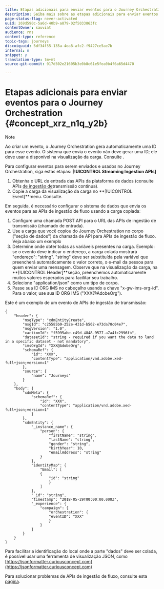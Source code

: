```yaml
---
title: Etapas adicionais para enviar eventos para o Journey Orchestration
description: Saiba mais sobre as etapas adicionais para enviar eventos para o Journey Orchestration
page-status-flag: never-activated
uuid: 269d590c-5a6d-40b9-a879-02f5033863fc
contentOwner: sauviat
audience: rns
content-type: reference
topic-tags: journeys
discoiquuid: 5df34f55-135a-4ea8-afc2-f9427ce5ae7b
internal: n
snippet: y
translation-type: tm+mt
source-git-commit: 017d502e21605b3e0b8c61e5fea0b4f6a65d4470

---
```




# Etapas adicionais para enviar eventos para o Journey Orchestration {#concept_xrz_n1q_y2b}

>[!NOTE]
>
>Ao criar um evento, o Journey Orchestration gera automaticamente uma ID para esse evento. O sistema que envia o evento não deve gerar uma ID; ele deve usar a disponível na visualização da carga. Consulte [](../event/previewing-the-payload.md).

Para configurar eventos para serem enviados e usados no Journey Orchestration, siga estas etapas: **[!UICONTROL Streaming Ingestion APIs]**

1. Obtenha o URL de entrada das APIs da plataforma de dados (consulte APIs [de ingestão de](https://www.adobe.io/apis/cloudplatform/dataservices/data-ingestion/data-ingestion-services.html#!api-specification/markdown/narrative/technical_overview/streaming_ingest/getting_started_with_platform_streaming_ingestion.md)transmissão contínua).
1. Copie a carga da visualização da carga no **[!UICONTROL Event]**menu. Consulte[](../event/defining-the-payload-fields.md).

Em seguida, é necessário configurar o sistema de dados que envia os eventos para as APIs de ingestão de fluxo usando a carga copiada:

1. Configure uma chamada POST API para o URL das APIs de ingestão de transmissão (chamado de entrada).
1. Use a carga que você copiou do Journey Orchestration no corpo (&quot;seção de dados&quot;) da chamada de API para APIs de ingestão de fluxo. Veja abaixo um exemplo
1. Determine onde obter todas as variáveis presentes na carga. Exemplo: se o evento deve indicar o endereço, a carga colada mostrará &quot;endereço&quot;: &quot;string&quot;. &quot;string&quot; deve ser substituída pela variável que preencherá automaticamente o valor correto, o e-mail da pessoa para quem enviar uma mensagem. Observe que na visualização da carga, na **[!UICONTROL Header]**seção, preenchemos automaticamente muitos valores esperados para facilitar seu trabalho.
1. Selecione &quot;application/json&quot; como um tipo de corpo.
1. Passe sua ID ORG IMS no cabeçalho usando a chave &quot;x-gw-ims-org-id&quot;. Para o valor, use sua ID ORG IMS (&quot;XXX@AdobeOrg&quot;).

Este é um exemplo de um evento de APIs de ingestão de transmissão:

```
{
    "header": {
        "msgType": "xdmEntityCreate",
        "msgId": "c25585b9-252e-431d-b562-e73da70c04e7",
        "msgVersion": "1.0",
        "xactionId": "f5995abe-c49d-4848-9577-a7a4fc2996fb",
        "datasetId": "string - required if you want the data to land in a specific dataset - not mandatory",
        "imsOrgId": "XXX@AdobeOrg",
        "schemaRef": {
            "id": "XXX",
            "contentType": "application/vnd.adobe.xed-full+json;version=1"
        },
        "source": {
            "name": "Journeys"
        }
    },
    "body": {
        "xdmMeta": {
            "schemaRef": {
                "id": "XXX",
                "contentType": "application/vnd.adobe.xed-full+json;version=1"
            }
        },
        "xdmEntity": {
            "_instance_name": {
                "person": {
                    "firstName": "string",
                    "lastName": "string",
                    "gender": "string",
                    "birthYear": 10,
                    "emailAddress": "string"
                }
            },
            "identityMap": {
                "Email": [
                {
                    "id": "string"
                    }
                ]
            },
            "_id": "string",
            "timestamp": "2018-05-29T00:00:00.000Z",
            "_experience": {
                "campaign": {
                    "orchestration": {
                    "eventID": "XXX"
                    }
                }
            }
        }
    }
}
```

Para facilitar a identificação do local onde a parte &quot;dados&quot; deve ser colada, é possível usar uma ferramenta de visualização JSON, como [https://jsonformatter.curiousconcept.com](https://jsonformatter.curiousconcept.com)

Para solucionar problemas de APIs de ingestão de fluxo, consulte esta [página](https://www.adobe.io/apis/experienceplatform/home/data-ingestion/data-ingestion-services.html#!api-specification/markdown/narrative/technical_overview/streaming_ingest/streaming_ingestion_FAQ.md).
